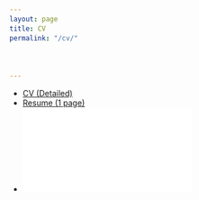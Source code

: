 ```yaml
---
layout: page
title: CV
permalink: "/cv/"



---
```

- [CV (Detailed)](https://drive.google.com/file/d/1ItdBtjLlAz_YauW93aneJ8vieGaZgLHB/view?usp=sharing)
- [Resume (1 page)](https://drive.google.com/file/d/1rkU7XShhVHsnS54BN3ZF2mvIyDR3RZfi/view?usp=sharing)
- !["CV"](images/rishav_newCV.pdf)
